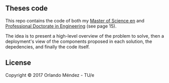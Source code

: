 ## Theses code

This repo contains the code of both my [Master of Science en][m] and [Professional Doctorate in Engineering][pd] (see page 15).

[m]: http://swerl.tudelft.nl/bin/view/Main/OrlandoMendez

[pd]: http://wwwooti.win.tue.nl/programme/Brochure-SoftwareTechnologyProjects2009.pdf

The idea is to present a high-level overview of the problem to solve, then a deployment's view of the components proposed in each solution, the depedencies, and finally the code itself.


## License

Copyright © 2017 Orlando Méndez - TU/e

